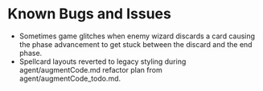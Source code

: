 # Known Bugs and Issues
- Sometimes game glitches when enemy wizard discards a card causing the phase advancement to get stuck between the discard and the end phase.
- Spellcard layouts reverted to legacy styling during agent/augmentCode.md refactor plan from agent/augmentCode_todo.md.